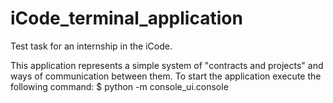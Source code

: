 # iCode_terminal_application
Test task for an internship in the iCode.

This application represents a simple system of "contracts and projects" and ways of communication between them.
To start the application execute the following command: 
$ python -m console_ui.console
